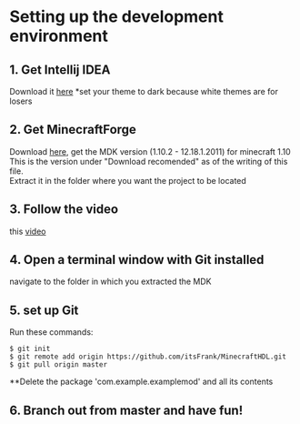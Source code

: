 # Setting up the development environment


## 1. Get Intellij IDEA
Download it [here](https://www.jetbrains.com/idea/specials/idea/idea.html?&gclid=CjwKEAjwydK_BRDK34GenvLB61YSJACZ8da3DYKMBBJKwurnBjpJjU_oTfSrQp7vRMZi97t2dUEDjhoCQSfw_wcB&gclsrc=aw.ds.ds&dclid=CN6cteOtxM8CFUYFDAodlPQLdQ)
*set your theme to dark because white themes are for losers

## 2. Get MinecraftForge
Download [here](https://files.minecraftforge.net/), get the MDK version (1.10.2 - 12.18.1.2011) for minecraft 1.10
This is the version under "Download recomended" as of the writing of this file.  
Extract it in the folder where you want the project to be located

## 3. Follow the video
this [video](https://www.youtube.com/watch?v=PfmlNiHonV0)

## 4. Open a terminal window with Git installed
navigate to the folder in which you extracted the MDK

## 5. set up Git
Run these commands:
```
$ git init
$ git remote add origin https://github.com/itsFrank/MinecraftHDL.git
$ git pull origin master
```

**Delete the package 'com.example.examplemod' and all its contents

## 6. Branch out from master and have fun!
